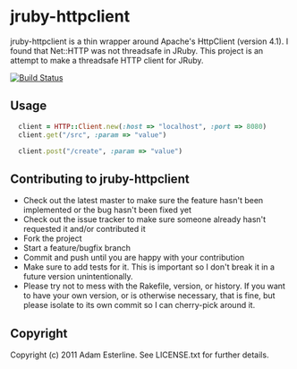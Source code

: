# jruby-httpclient

jruby-httpclient is a thin wrapper around Apache's HttpClient (version 4.1).   I found that Net::HTTP was
not threadsafe in JRuby.    This project is an attempt to make a threadsafe HTTP client for JRuby.

[![Build Status](https://secure.travis-ci.org/aesterline/jruby-httpclient.png)](http://travis-ci.org/aesterline/jruby-httpclient)

## Usage

```ruby
  client = HTTP::Client.new(:host => "localhost", :port => 8080)
  client.get("/src", :param => "value")

  client.post("/create", :param => "value")
```

## Contributing to jruby-httpclient
 
* Check out the latest master to make sure the feature hasn't been implemented or the bug hasn't been fixed yet
* Check out the issue tracker to make sure someone already hasn't requested it and/or contributed it
* Fork the project
* Start a feature/bugfix branch
* Commit and push until you are happy with your contribution
* Make sure to add tests for it. This is important so I don't break it in a future version unintentionally.
* Please try not to mess with the Rakefile, version, or history. If you want to have your own version, or is otherwise necessary, that is fine, but please isolate to its own commit so I can cherry-pick around it.

## Copyright

Copyright (c) 2011 Adam Esterline. See LICENSE.txt for
further details.

